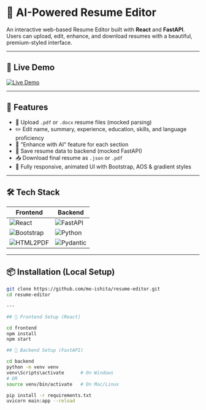 # 🌟 AI-Powered Resume Editor

An interactive web-based Resume Editor built with **React** and **FastAPI**. Users can upload, edit, enhance, and download resumes with a beautiful, premium-styled interface.

---

## 🚀 Live Demo

[![Live Demo](https://img.shields.io/badge/🌐%20View%20Live-Resume%20Editor-007cf0?style=for-the-badge)](https://resume-frontend-z7l2.onrender.com)

---

## 📌 Features

- 📝 Upload `.pdf` or `.docx` resume files (mocked parsing)
- ✏️ Edit name, summary, experience, education, skills, and language proficiency
- 🤖 "Enhance with AI" feature for each section
- 💾 Save resume data to backend (mocked FastAPI)
- 📥 Download final resume as `.json` or `.pdf`
- 🎨 Fully responsive, animated UI with Bootstrap, AOS & gradient styles

---

## 🛠 Tech Stack

| Frontend                        | Backend              |
|-------------------------------|----------------------|
| ![React](https://img.shields.io/badge/React-20232A?style=for-the-badge&logo=react) | ![FastAPI](https://img.shields.io/badge/FastAPI-005571?style=for-the-badge&logo=fastapi) |
| ![Bootstrap](https://img.shields.io/badge/Bootstrap-563D7C?style=for-the-badge&logo=bootstrap) | ![Python](https://img.shields.io/badge/Python-3776AB?style=for-the-badge&logo=python) |
| ![HTML2PDF](https://img.shields.io/badge/html2pdf.js-lightgrey?style=for-the-badge) | ![Pydantic](https://img.shields.io/badge/Pydantic-0A0A0A?style=for-the-badge) |

---

## 📦 Installation (Local Setup)

```bash
git clone https://github.com/me-ishita/resume-editor.git
cd resume-editor

---

## 🔹 Frontend Setup (React)

cd frontend
npm install
npm start

## 🔹 Backend Setup (FastAPI)

cd backend
python -m venv venv
venv\Scripts\activate      # On Windows
# OR
source venv/bin/activate   # On Mac/Linux

pip install -r requirements.txt
uvicorn main:app --reload


